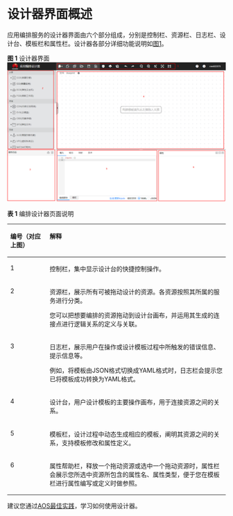 # 设计器界面概述<a name="aos_01_5012"></a>

应用编排服务的设计器界面由六个部分组成，分别是控制栏、资源栏、日志栏、设计台、模板栏和属性栏。设计器各部分详细功能说明如[图1](#fig122088245130)。

**图 1**  设计器界面<a name="fig122088245130"></a>  
![](figures/设计器界面.png "设计器界面")

**表 1**  编排设计器页面说明

<a name="table5806654122816"></a>
<table><thead align="left"><tr id="row7807155420280"><th class="cellrowborder" valign="top" width="17.990000000000002%" id="mcps1.2.3.1.1"><p id="p1380705492819"><a name="p1380705492819"></a><a name="p1380705492819"></a>编号（对应上图）</p>
</th>
<th class="cellrowborder" valign="top" width="82.01%" id="mcps1.2.3.1.2"><p id="p1280713544282"><a name="p1280713544282"></a><a name="p1280713544282"></a>解释</p>
</th>
</tr>
</thead>
<tbody><tr id="row11807165482818"><td class="cellrowborder" valign="top" width="17.990000000000002%" headers="mcps1.2.3.1.1 "><p id="p118071254202819"><a name="p118071254202819"></a><a name="p118071254202819"></a>1</p>
</td>
<td class="cellrowborder" valign="top" width="82.01%" headers="mcps1.2.3.1.2 "><p id="p780705418286"><a name="p780705418286"></a><a name="p780705418286"></a>控制栏，集中显示设计台的快捷控制操作。</p>
</td>
</tr>
<tr id="row98081545284"><td class="cellrowborder" valign="top" width="17.990000000000002%" headers="mcps1.2.3.1.1 "><p id="p158089546289"><a name="p158089546289"></a><a name="p158089546289"></a>2</p>
</td>
<td class="cellrowborder" valign="top" width="82.01%" headers="mcps1.2.3.1.2 "><p id="p2979420145718"><a name="p2979420145718"></a><a name="p2979420145718"></a>资源栏，展示所有可被拖动设计的资源。各资源按照其所属的服务进行分类。</p>
<p id="p1287102317457"><a name="p1287102317457"></a><a name="p1287102317457"></a>您可以把想要编排的资源拖动到设计台画布，并运用其生成的连接点进行逻辑关系的定义与关联。</p>
</td>
</tr>
<tr id="row834316598396"><td class="cellrowborder" valign="top" width="17.990000000000002%" headers="mcps1.2.3.1.1 "><p id="p0344359173919"><a name="p0344359173919"></a><a name="p0344359173919"></a>3</p>
</td>
<td class="cellrowborder" valign="top" width="82.01%" headers="mcps1.2.3.1.2 "><p id="p8842195705812"><a name="p8842195705812"></a><a name="p8842195705812"></a>日志栏，展示用户在操作或设计模板过程中所触发的错误信息、提示信息等。</p>
<p id="p9344135915393"><a name="p9344135915393"></a><a name="p9344135915393"></a>例如，将模板由JSON格式切换成YAML格式时，日志栏会提示您已将模板成功转换为YAML格式。</p>
</td>
</tr>
<tr id="row8651928400"><td class="cellrowborder" valign="top" width="17.990000000000002%" headers="mcps1.2.3.1.1 "><p id="p116521220405"><a name="p116521220405"></a><a name="p116521220405"></a>4</p>
</td>
<td class="cellrowborder" valign="top" width="82.01%" headers="mcps1.2.3.1.2 "><p id="p1565211224017"><a name="p1565211224017"></a><a name="p1565211224017"></a>设计台，用户设计模板的主要操作画布，用于连接资源之间的关系。</p>
</td>
</tr>
<tr id="row9835169174012"><td class="cellrowborder" valign="top" width="17.990000000000002%" headers="mcps1.2.3.1.1 "><p id="p1883559194014"><a name="p1883559194014"></a><a name="p1883559194014"></a>5</p>
</td>
<td class="cellrowborder" valign="top" width="82.01%" headers="mcps1.2.3.1.2 "><p id="p1383515984012"><a name="p1383515984012"></a><a name="p1383515984012"></a>模板栏，设计过程中动态生成相应的模板，阐明其资源之间的关系，支持模板修改和属性定义。</p>
</td>
</tr>
<tr id="row15641637134915"><td class="cellrowborder" valign="top" width="17.990000000000002%" headers="mcps1.2.3.1.1 "><p id="p1364203784915"><a name="p1364203784915"></a><a name="p1364203784915"></a>6</p>
</td>
<td class="cellrowborder" valign="top" width="82.01%" headers="mcps1.2.3.1.2 "><p id="p196421373496"><a name="p196421373496"></a><a name="p196421373496"></a>属性帮助栏，释放一个拖动资源或选中一个拖动资源时，属性栏会展示您所选中资源所包含的属性名、属性类型，便于您在模板栏进行属性编写或定义时做参照。</p>
</td>
</tr>
</tbody>
</table>

建议您通过[AOS最佳实践](https://support.huaweicloud.com/bestpractice-aos/aos_bestpractice_0013.html)，学习如何使用设计器。

